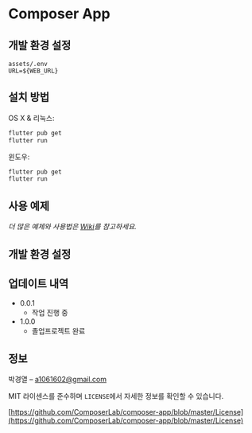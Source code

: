 # Composer App

## 개발 환경 설정

```
assets/.env
URL=${WEB_URL}
```

## 설치 방법

OS X & 리눅스:

```sh
flutter pub get
flutter run
```

윈도우:

```sh
flutter pub get
flutter run
```

## 사용 예제

_더 많은 예제와 사용법은 [Wiki][wiki]를 참고하세요._

## 개발 환경 설정

## 업데이트 내역

- 0.0.1
  - 작업 진행 중
- 1.0.0
  - 졸업프로젝트 완료

## 정보

박경열 – a1061602@gmail.com

MIT 라이센스를 준수하며 `LICENSE`에서 자세한 정보를 확인할 수 있습니다.

[https://github.com/ComposerLab/composer-app/blob/master/License](https://github.com/ComposerLab/composer-app/blob/master/License)

[wiki]: https://github.com/ComposerLab/composer-app/wiki

